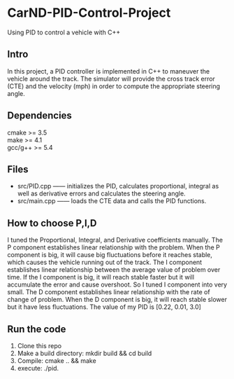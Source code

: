 # CarND-PID-Control-Project
Using PID to control a vehicle with C++

## Intro            
In this project, a PID controller is implemented in C++ to maneuver the vehicle around the track. The simulator will provide the cross track error (CTE) and the velocity (mph) in order to compute the appropriate steering angle.


## Dependencies                     
cmake >= 3.5                                                                      
make >= 4.1                    
gcc/g++ >= 5.4                             

## Files
* src/PID.cpp —— initializes the PID, calculates proportional, integral as well as derivative errors and calculates the steering angle.
* src/main.cpp —— loads the CTE data and calls the PID functions.


## How to choose P,I,D                  
I tuned the Proportional, Integral, and Derivative coefficients manually. The P component establishes linear relationship with the problem.  When the P component is big, it will cause big fluctuations before it reaches stable, which causes the vehicle running out of the track. The I component establishes linear relationship between the average value of problem over time. If the I component is big, it will reach stable faster but it will accumulate the error and cause overshoot. So I tuned I component into very small. The D component establishes linear relationship with the rate of change of problem. When the D component is big, it will reach stable slower but it have less fluctuations. The value of my PID is [0.22, 0.01, 3.0]
  
  
## Run the code
1. Clone this repo
2. Make a build directory: mkdir build && cd build
3. Compile: cmake .. && make
4. execute: ./pid.

